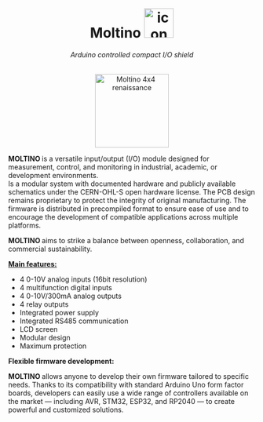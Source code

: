 <h1 align="center">Moltino <img src="https://github.com/athomas1967/Moltino/blob/main/images/icon.png" alt="icon" width="60"/></h1>
<div align="center"><I> Arduino controlled compact I/O shield </div></I><br>
<p align="center"><img src="https://github.com/athomas1967/Moltino/blob/main/images/IMG_.png" alt="Moltino 4x4 renaissance" width="150"/></p>
  
<p><b> MOLTINO </b> is a versatile input/output (I/O) module designed for measurement, control, and monitoring in industrial, academic, or development environments.<br>
Is a modular system with documented hardware and publicly available schematics under the CERN-OHL-S open hardware license.
The PCB design remains proprietary to protect the integrity of original manufacturing.
The firmware is distributed in precompiled format to ensure ease of use and to encourage the development of compatible applications across multiple platforms.</p>

<b> MOLTINO </b> aims to strike a balance between openness, collaboration, and commercial sustainability.</p>
<p><lh><u><b>Main features:</b></u></lh>
<ul><li>4 0-10V analog inputs (16bit resolution)
<li>4 multifunction digital inputs
<li>4 0-10V/300mA analog outputs
<li>4 relay outputs
<li>Integrated power supply</li>
<li>Integrated RS485 communication</li>
<li>LCD screen</li>
<li>Modular design</li>
<li>Maximum protection</li></ul></p>
<p><b>Flexible firmware development:</b></p>
<p><b> MOLTINO </b> allows anyone to develop their own firmware tailored to specific needs.
Thanks to its compatibility with standard Arduino Uno form factor boards, developers can easily use a wide range of controllers available on the market — including AVR, STM32, ESP32, and RP2040 — to create powerful and customized solutions.</p>
